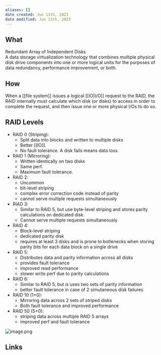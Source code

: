 ```yaml
---
aliases: []
date created: Jun 11th, 2023
date modified: Jun 11th, 2023
---
```


## What
Redundant Array of Independent Disks  
A data storage virtualization technology that combines multiple physical disk drive components into one or more logical units for the purposes of data redundancy, performance improvement, or both.

## How
When a [[file system]] issues a logical [[IO|I/O]] request to the RAID, the RAID internally must calculate which disk (or disks) to access in order to complete the request, and then issue one or more physical I/Os to do so.

## RAID Levels
- RAID 0 (Striping): 
	- Split data into blocks and written to multiple disks
	- Better [[IO]].
	- No fault tolerance. A disk fails means data loss.
- RAID 1 (Mirroring): 
	- Written identically on two disks
	- Same perf.
	- Maximum fault tolerance.
 - RAID 2:
	 - Uncommon
	 - bit-level striping
	 - complex error correction code instead of parity
	 - cannot serve multiple requests simultaneously
- RIAD 3:
	- Similar to RAID 5, but use byte-level striping and stores parity calculations on dedicated disk.
	- Cannot serve multiple requests simultaneously
- RAID 4:
	- Block-level striping
	- dedicated parity disk
	- requires at least 3 disks and is prone to botlenecks when storing parity bits for each data block on a single drive
 - RAID 5:
	 - Distributes data and parity information across all disks
	 - provides fault tolerance  
	 - improved read performance
	 - slower write perf due to parity calculations
 - RAID 6:
	 - Similar to RAID 5, but is uses two sets of parity information
	 - better fault tolerance in case of 2 simutaneous disk failures
 - RAID 10 (1+0):
	 - Mirroring data across 2 sets of striped disks
	 - Both fault tolerance and improved performance
 - RAID 50 (5+0):
	 - striping data across multiple RAID 5 arrays
	 - improved perf and fault tolerance
  
![image.png](https://img.ynchen.me/2023/06/31e959bfecb0143235c3b6ce886bd5f1.webp)

  
## Links